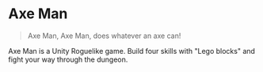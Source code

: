 # Axe Man

> Axe Man, Axe Man, does whatever an axe can!

Axe Man is a Unity Roguelike game. Build four skills with "Lego blocks" and fight your way through the dungeon.

